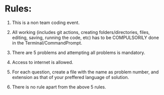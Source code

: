 # Rules:

1. This is a non team coding event.

2. All working (includes git actions, creating folders/directories, files, editing, saving, running the code, etc) has to be COMPULSORILY done in the Terminal/CommandPrompt.

3. There are 5 problems and attempting all problems is mandatory.

4. Access to internet is allowed.

5. For each question, create a file with the name as problem number, and extension as that of your preffered language of solution.

6. There is no rule apart from the above 5 rules.
